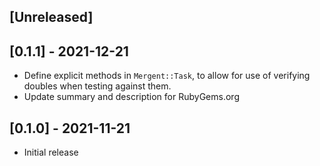 ## [Unreleased]

## [0.1.1] - 2021-12-21

- Define explicit methods in `Mergent::Task`, to allow for use of verifying doubles when testing against them.
- Update summary and description for RubyGems.org

## [0.1.0] - 2021-11-21

- Initial release
